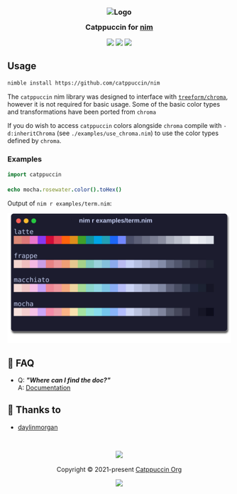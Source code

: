 <h3 align="center">
	<img src="https://raw.githubusercontent.com/catppuccin/catppuccin/main/assets/logos/exports/1544x1544_circle.png" width="100" alt="Logo"/><br/>
	<img src="https://raw.githubusercontent.com/catppuccin/catppuccin/main/assets/misc/transparent.png" height="30" width="0px"/>
	Catppuccin for <a href="https://github.com/nim-lang/nim">nim</a>
	<img src="https://raw.githubusercontent.com/catppuccin/catppuccin/main/assets/misc/transparent.png" height="30" width="0px"/>
</h3>

<p align="center">
	<a href="https://github.com/catppuccin/nim/stargazers"><img src="https://img.shields.io/github/stars/catppuccin/nim?colorA=363a4f&colorB=b7bdf8&style=for-the-badge"></a>
	<a href="https://github.com/catppuccin/nim/issues"><img src="https://img.shields.io/github/issues/catppuccin/nim?colorA=363a4f&colorB=f5a97f&style=for-the-badge"></a>
	<a href="https://github.com/catppuccin/nim/contributors"><img src="https://img.shields.io/github/contributors/catppuccin/nim?colorA=363a4f&colorB=a6da95&style=for-the-badge"></a>
</p>


## Usage

```sh
nimble install https://github.com/catppuccin/nim
```

The `catppuccin` nim library was designed to interface with [`treeform/chroma`](https://github.com/treeform/chroma), however it is not required for basic usage. Some of the basic color types and transformations have been ported from `chroma`

If you do wish to access `catppuccin` colors alongside `chroma` compile with `-d:inheritChroma` (see `./examples/use_chroma.nim`) to use the color types defined by `chroma`.

### Examples

```nim
import catppuccin

echo mocha.rosewater.color().toHex()
```

Output of `nim r examples/term.nim`:

![example screenshot](./assets/term.svg)


<!-- this section is optional -->
## 🙋 FAQ

-	Q: **_"Where can I find the doc?"_**\
	A: [Documentation](https://catppuccin.github.io./nim)

## 💝 Thanks to

- [daylinmorgan](https://github.com/daylinmorgan)

&nbsp;

<p align="center">
	<img src="https://raw.githubusercontent.com/catppuccin/catppuccin/main/assets/footers/gray0_ctp_on_line.svg?sanitize=true" />
</p>

<p align="center">
	Copyright &copy; 2021-present <a href="https://github.com/catppuccin" target="_blank">Catppuccin Org</a>
</p>

<p align="center">
	<a href="https://github.com/catppuccin/catppuccin/blob/main/LICENSE"><img src="https://img.shields.io/static/v1.svg?style=for-the-badge&label=License&message=MIT&logoColor=d9e0ee&colorA=363a4f&colorB=b7bdf8"/></a>
</p>
